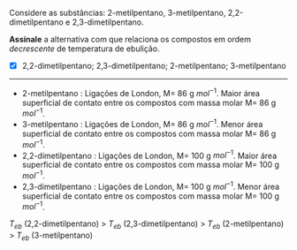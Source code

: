 Considere as substâncias: 2-metilpentano, 3-metilpentano, 2,2-dimetilpentano e 2,3-dimetilpentano.

**Assinale** a alternativa com que relaciona os compostos em ordem *decrescente* de temperatura de ebulição.

- [x] 2,2-dimetilpentano; 2,3-dimetilpentano; 2-metilpentano; 3-metilpentano

---

- 2-metilpentano : Ligações de London, M= 86 g $mol^{-1}$. Maior área superficial de contato entre os compostos com massa molar  M= 86 g $mol^{-1}$.
- 3-metilpentano : Ligações de London, M= 86 g $mol^{-1}$. Menor área superficial de contato entre os compostos com massa molar  M= 86 g $mol^{-1}$.
- 2,2-dimetilpentano : Ligações de London, M= 100 g $mol^{-1}$. Maior área superficial de contato entre os compostos com massa molar  M= 100 g $mol^{-1}$.
- 2,3-dimetilpentano : Ligações de London, M= 100 g $mol^{-1}$. Menor área superficial de contato entre os compostos com massa molar  M= 100 g $mol^{-1}$.

$T_{eb}$ (2,2-dimetilpentano) > $T_{eb}$ (2,3-dimetilpentano) > $T_{eb}$ (2-metilpentano) >  $T_{eb}$ (3-metilpentano)